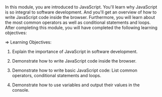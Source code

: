 In this module, you are introduced to JavaScript. You'll learn why JavaScript is so integral to software development. And you'll get an overview of how to write JavaScript code inside the browser. Furthermore, you will learn about the most common operators as well as conditional statements and loops. After completing this module, you will have completed the following learning objectives:

=> Learning Objectives:

1) Explain the importance of JavaScript in software development.

2) Demonstrate how to write JavaScript code inside the browser.

3) Demonstrate how to write basic JavaScript code: List common operators, conditional statements and loops.

4) Demonstrate how to use variables and output their values in the console.
